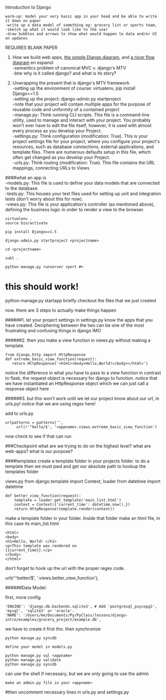 Introduction to Django    

    warm-up: model your very basic app in your head and be able to write it down on paper
    -write up a data model of something eg: grocery list or sports team, 
    -sketch up what it would look like to the user 
    -draw bubbles and arrows to show what would happen to data and/or UI on updates 

REQUIRES BLANK PAPER    

1. How we build web apps, [the simple Django diagram](http://www.thomaswhitton.com/django-presentation/images/432038560_9f8b830dfe_o.png), and [a nicer flow diagram](http://www.aprendendodjango.com/gallery/fluxo-no-mvc/file/) en espanol    
    -semantics problem of canonical MVC v. django's MTV    
    -btw why is it called django? and what is its story?    


2. Unwrapping the present that is django's MTV framework    
    -setting up the environment of course: virtualenv, pip install Django==1.5    
    -setting up the project: django-admin.py startproject <projectname>    
    -note that your project will contain multiple apps for the purpose of reusable code and uniformity of a contained project    
    -manage.py: Think running CLI scripts. This file is a command-line utility, used to manage and interact with your project. You probably won't ever have to edit the file itself; however, it is used with almost every process as you develop your Project.    
    -settings.py: Think configuration (modification: True). This is your project settings file for your project, where you configure your project's resources, such as database connections, external applications, and template files. There are numerous defaults setup in this file, which often get changed as you develop your Project.    
    -urls.py: Think routing (modification: True). This file contains the URL mappings, connecting URLs to Views    

####what an app is    
    -models.py: This file is used to define your data models that are connected to the database.    
    -tests.py: This houses your test files used for setting up unit and integration tests (don't worry about this for now).    
    -views.py: This file is your application's controller (as mentioned above), defining the business logic in order to render a view to the browser. 


    virtualenv .
    source bin/activate

    pip install Django==1.5

    django-admin.py startproject <projectname>

    cd <projectname>

    subl .

    python manage.py runserver <port #>
# this should work!

python manage.py startapp <appname>
briefly checkout the files that we just created

now. there are 3 steps to actually make things happen

######1. let your project settings in settings.py know the apps that you have created. Deciphering between the two can be one of the most frustrating and confusing things in django IMO

######2.  then you make a view function in views.py without making a template.     

    from django.http import HttpResponse
    def extreme_basic_view_function(request):   
       return HttpResponse('<html><body>Hello,World!</body></html>')

  notice the difference in what you have to pass to a view function in contrast to flask, the request object is necessary for django to function. notice that we have instantiated an HttpResponse object which we can just call a response object here

######3. but this won’t work until we let our project know about our url, in urls.py!
notice that we are using regex here!

add to urls.py

    urlpatterns = patterns('',
         url(r'^hello/$', ‘<appname>.views.extreme_basic_view_function')

now check to see if that can run


###Checkpoint
what are we trying to do on the highest level? what are web-apps? what is our purpose? 



####templates
create a template folder in your projects folder.
to do a template then we must pwd and get our absolute path to hookup the templates folder 

views.py
    from django.template import Context, loader
    from datetime import datetime

    def better_view_function(request):
        template = loader.get_template('main_list.html')
        context = Context({'current_time': datetime.now(),})
        return HttpResponse(template.render(context))

make a template folder in your <appname> folder. Inside that folder make an html file, in this case its main_list.html

    <html>￼
    <body>
    <h1>Hello, World! </h1>
    <p>This template was rendered on
    {{current_time}}.</p>
    </body>
    </html>

don’t forget to hook up the url with the proper regex code.

url(r'^better/$', ‘<appname>.views.better_view_function'),

######Data Model:

first, more config    

    'ENGINE': 'django.db.backends.sqlite3', # Add 'postgresql_psycopg2', 'mysql', 'sqlite3' or 'oracle'.
    'NAME': '/Users/me/Documents/Py/PyClass/lessons/django-intro/examples/grocery_project/example.db',                      

we have to create it first tho. then synchronize 

    python manage.py syncdb

    define your model in models.py

    python manage.py sql <appname>
    python manage.py validate
    python manage.py syncdb

can use the shell if necessary, but we are only going to use the admin

    make an admin.py file in your <appname>

#then uncomment necessary lines in urls.py and settings.py   
